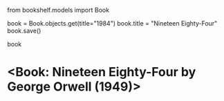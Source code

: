 from bookshelf.models import Book

book = Book.objects.get(title="1984")
book.title = "Nineteen Eighty-Four"
book.save()

book
# <Book: Nineteen Eighty-Four by George Orwell (1949)>
